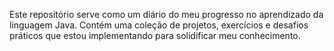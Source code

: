 Este repositório serve como um diário do meu progresso no aprendizado da linguagem Java. Contém uma coleção de projetos, exercícios e desafios práticos que estou implementando para solidificar meu conhecimento.
